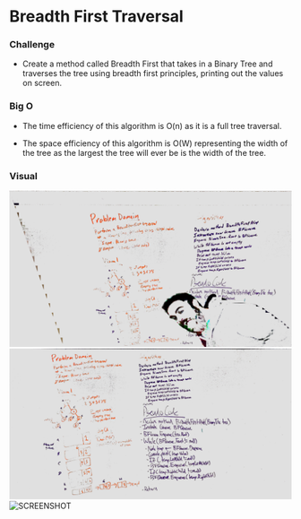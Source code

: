 # Breadth First Traversal

### Challenge

- Create a method called Breadth First that takes in a Binary Tree and traverses the tree using breadth first principles, printing out the values on screen. 
### Big O

- The time efficiency of this algorithm is O(n) as it is a full tree traversal.

- The space efficiency of this algorithm is O(W) representing the width of the tree as the largest the tree will ever be is the width of the tree.

### Visual
![SCREENSHOT](https://github.com/ntibbals/data-structures-and-algorithms/blob/master/Challenges/BreadFirstTraversal/board1.JPG)
![SCREENSHOT](https://github.com/ntibbals/data-structures-and-algorithms/blob/master/Challenges/BreadFirstTraversal/board2.JPG)
![SCREENSHOT](https://github.com/ntibbals/data-structures-and-algorithms/blob/master/Challenges/BreadFirstTraversal/visual3.JPG)

